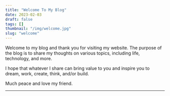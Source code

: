 ```yaml
---
title: "Welcome To My Blog"
date: 2023-02-03
draft: false
tags: []
thumbnail: "/img/welcome.jpg"
slug: "welcome"
---
```


Welcome to my blog and thank you for visiting my website. The purpose of the blog is to share my thoughts on various topics, including life, technology, and more.

I hope that whatever I share can bring value to you and inspire you to dream, work, create, think, and/or build.

Much peace and love my friend.

---
